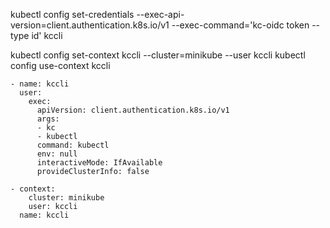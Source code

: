 

kubectl config set-credentials --exec-api-version=client.authentication.k8s.io/v1 --exec-command='kc-oidc token --type id' kccli

kubectl config set-context kccli --cluster=minikube --user kccli
kubectl config use-context kccli



```
- name: kccli
  user:
    exec:
      apiVersion: client.authentication.k8s.io/v1
      args:
      - kc
      - kubectl
      command: kubectl
      env: null
      interactiveMode: IfAvailable
      provideClusterInfo: false
```

```
- context:
    cluster: minikube
    user: kccli
  name: kccli
```